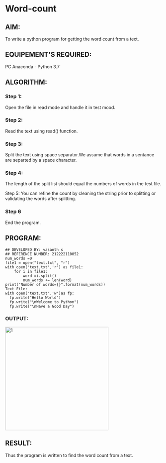 # Word-count
## AIM:
To write a python program for getting the word count from a text.
## EQUIPEMENT'S REQUIRED: 
PC
Anaconda - Python 3.7
## ALGORITHM: 
### Step 1:
Open the file in read mode and handle it in test mood.

### Step 2:
Read the text using read() function.

### Step 3:
Split the text using space separator.We assume that words in a sentance are separted by a space character.

### Step 4:
The length of the split list should equal the numbers of words in the test file.

Step 5:
You can refine the count by cleaning the string prior to splitting or validating the words after splitting.

### Step 6
End the program.

## PROGRAM:
```
## DEVELOPED BY: vasanth s
## REFERENCE NUMBER: 212222110052
num_words =0
file1 = open("text.txt", "r")
with open('text.txt','r') as file1:
    for i in file1:
        word =i.split()
        num_words += len(word)
print("Number of words={}".format(num_words))
Text File:
with open("text.txt",'w')as fp:
  fp.write("Hello World")
  fp.write("\nWelcome to Python")
  fp.write("\nHave a Good Day")
```

### OUTPUT:
<img width="332" alt="1" src="https://github.com/vasanth0908/Word-count/assets/122000018/6370bab0-52cc-491e-8332-b888caa663bf">



## RESULT:
Thus the program is written to find the word count from a text.
